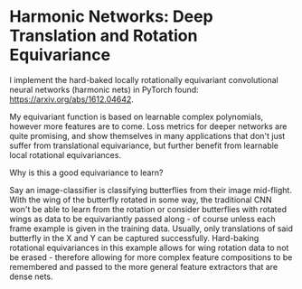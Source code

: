 # Harmonic Networks: Deep Translation and Rotation Equivariance

I implement the hard-baked locally rotationally equivariant convolutional neural networks (harmonic nets) in PyTorch found: https://arxiv.org/abs/1612.04642.

My equivariant function is based on learnable complex polynomials, however more features are to come. Loss metrics for deeper networks are quite promising, and show themselves in many applications that don't just suffer from translational equivariance, but further benefit from learnable local rotational equivariances.

Why is this a good equivariance to learn?

Say an image-classifier is classifying butterflies from their image mid-flight. With the wing of the butterfly rotated in some way, the traditional CNN won't be able to learn from the rotation or consider butterflies with rotated wings as data to be equivariantly passed along - of course unless each frame example is given in the training data. Usually, only translations of said butterfly in the X and Y can be captured successfully. Hard-baking rotational equivariances in this example allows for wing rotation data to not be erased - therefore allowing for more complex feature compositions to be remembered and passed to the more general feature extractors that are dense nets.
